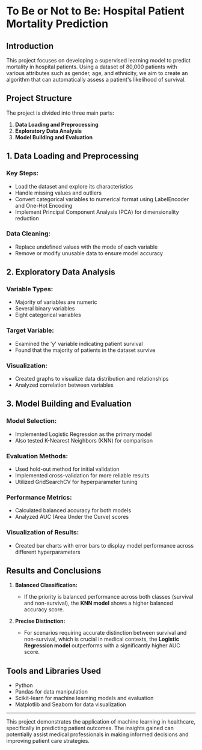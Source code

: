 # To Be or Not to Be: Hospital Patient Mortality Prediction

## Introduction

This project focuses on developing a supervised learning model to predict mortality in hospital patients. Using a dataset of 80,000 patients with various attributes such as gender, age, and ethnicity, we aim to create an algorithm that can automatically assess a patient's likelihood of survival.

## Project Structure

The project is divided into three main parts:

1. **Data Loading and Preprocessing**
2. **Exploratory Data Analysis**
3. **Model Building and Evaluation**

## 1. Data Loading and Preprocessing

### Key Steps:
- Load the dataset and explore its characteristics
- Handle missing values and outliers
- Convert categorical variables to numerical format using LabelEncoder and One-Hot Encoding
- Implement Principal Component Analysis (PCA) for dimensionality reduction

### Data Cleaning:
- Replace undefined values with the mode of each variable
- Remove or modify unusable data to ensure model accuracy

## 2. Exploratory Data Analysis

### Variable Types:
- Majority of variables are numeric
- Several binary variables
- Eight categorical variables

### Target Variable:
- Examined the 'y' variable indicating patient survival
- Found that the majority of patients in the dataset survive

### Visualization:
- Created graphs to visualize data distribution and relationships
- Analyzed correlation between variables

## 3. Model Building and Evaluation

### Model Selection:
- Implemented Logistic Regression as the primary model
- Also tested K-Nearest Neighbors (KNN) for comparison

### Evaluation Methods:
- Used hold-out method for initial validation
- Implemented cross-validation for more reliable results
- Utilized GridSearchCV for hyperparameter tuning

### Performance Metrics:
- Calculated balanced accuracy for both models
- Analyzed AUC (Area Under the Curve) scores

### Visualization of Results:
- Created bar charts with error bars to display model performance across different hyperparameters

## Results and Conclusions

1. **Balanced Classification:**
   - If the priority is balanced performance across both classes (survival and non-survival), the **KNN model** shows a higher balanced accuracy score.

2. **Precise Distinction:**
   - For scenarios requiring accurate distinction between survival and non-survival, which is crucial in medical contexts, the **Logistic Regression model** outperforms with a significantly higher AUC score.


## Tools and Libraries Used

- Python
- Pandas for data manipulation
- Scikit-learn for machine learning models and evaluation
- Matplotlib and Seaborn for data visualization

---

This project demonstrates the application of machine learning in healthcare, specifically in predicting patient outcomes. The insights gained can potentially assist medical professionals in making informed decisions and improving patient care strategies.
